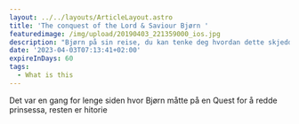 ```yaml
---
layout: ../../layouts/ArticleLayout.astro
title: 'The conquest of the Lord & Saviour Bjørn '
featuredimage: /img/upload/20190403_221359000_ios.jpg
description: "Bjørn på sin reise, du kan tenke deg hvordan dette skjedde\U0001F937"
date: '2023-04-03T07:13:41+02:00'
expireInDays: 60
tags:
  - What is this
---
```

Det var en gang for lenge siden hvor Bjørn måtte på en Quest for å redde prinsessa, resten er hitorie
